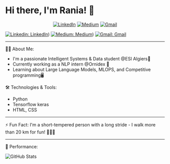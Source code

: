 # Hi there, I'm Rania! 👋

<div align="center">
  <a href="https://www.linkedin.com/in/rania-fatmazohra-rezkellah-155896212/"><img src="https://img.shields.io/badge/-YourName-blue?style=flat-square&logo=Linkedin&logoColor=white" alt="LinkedIn"></a>
  <a href="https://medium.com/@jf_rezkellah"><img src="https://img.shields.io/badge/-YourName-black?style=flat-square&logo=Medium&logoColor=white" alt="Medium"></a>
  <a href="mailto:jf_rezkellah@esi.dz"><img src="https://img.shields.io/badge/-YourName-red?style=flat-square&logo=Gmail&logoColor=white" alt="Gmail"></a>
</div>

[![Linkedin: LinkedIn ](https://img.shields.io/badge/-linkedin-blue?style=flat-square&logo=Linkedin&logoColor=white&link=https://www.linkedin.com/in/linkedin/)](https://www.linkedin.com/in/rania-fatmazohra-rezkellah-155896212/))
[![Medium: Medium](https://img.shields.io/badge/-medium-black?style=flat-square&logo=Medium&logoColor=white&link=https://medium.com/@medium)](https://medium.com/@jf_rezkellah))
[![Gmail: Gmail](https://img.shields.io/badge/-gmail-red?style=flat-square&logo=Gmail&logoColor=white&link=mailto:your_email@gmail.com)](mailto:jf_rezkellah@esi.dz)

---

👨‍💻 About Me:
- I'm a passionate Intelligent Systems & Data student @ESI Algiers💼
- Currently working as a NLP intern @Ornidex 🚀
- Learning about Large Language Models, MLOPS, and Competitive programming🖥

🛠️ Technologies & Tools:
- Python
- Tensorflow keras
- HTML, CSS

---

⚡ Fun Fact: I'm a short-tempered person with a long stride - I walk more than 20 km for fun! 🚶‍♂️🔥

---

🎉 Performance:


![GitHub Stats](https://github-readme-stats.vercel.app/api?username=RaniaRez&show_icons=true)





